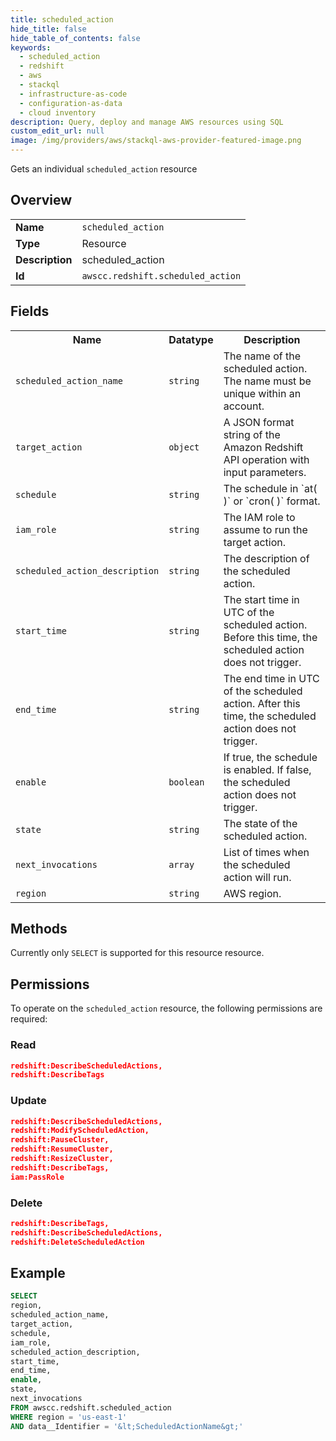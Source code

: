 ```yaml
---
title: scheduled_action
hide_title: false
hide_table_of_contents: false
keywords:
  - scheduled_action
  - redshift
  - aws
  - stackql
  - infrastructure-as-code
  - configuration-as-data
  - cloud inventory
description: Query, deploy and manage AWS resources using SQL
custom_edit_url: null
image: /img/providers/aws/stackql-aws-provider-featured-image.png
---
```

Gets an individual <code>scheduled_action</code> resource

## Overview
<table><tbody>
<tr><td><b>Name</b></td><td><code>scheduled_action</code></td></tr>
<tr><td><b>Type</b></td><td>Resource</td></tr>
<tr><td><b>Description</b></td><td>scheduled_action</td></tr>
<tr><td><b>Id</b></td><td><code>awscc.redshift.scheduled_action</code></td></tr>
</tbody></table>

## Fields
<table><tbody>
<tr><th>Name</th><th>Datatype</th><th>Description</th></tr>
<tr><td><code>scheduled_action_name</code></td><td><code>string</code></td><td>The name of the scheduled action. The name must be unique within an account.</td></tr>
<tr><td><code>target_action</code></td><td><code>object</code></td><td>A JSON format string of the Amazon Redshift API operation with input parameters.</td></tr>
<tr><td><code>schedule</code></td><td><code>string</code></td><td>The schedule in `at( )` or `cron( )` format.</td></tr>
<tr><td><code>iam_role</code></td><td><code>string</code></td><td>The IAM role to assume to run the target action.</td></tr>
<tr><td><code>scheduled_action_description</code></td><td><code>string</code></td><td>The description of the scheduled action.</td></tr>
<tr><td><code>start_time</code></td><td><code>string</code></td><td>The start time in UTC of the scheduled action. Before this time, the scheduled action does not trigger.</td></tr>
<tr><td><code>end_time</code></td><td><code>string</code></td><td>The end time in UTC of the scheduled action. After this time, the scheduled action does not trigger.</td></tr>
<tr><td><code>enable</code></td><td><code>boolean</code></td><td>If true, the schedule is enabled. If false, the scheduled action does not trigger.</td></tr>
<tr><td><code>state</code></td><td><code>string</code></td><td>The state of the scheduled action.</td></tr>
<tr><td><code>next_invocations</code></td><td><code>array</code></td><td>List of times when the scheduled action will run.</td></tr>
<tr><td><code>region</code></td><td><code>string</code></td><td>AWS region.</td></tr>

</tbody></table>

## Methods
Currently only <code>SELECT</code> is supported for this resource resource.

## Permissions

To operate on the <code>scheduled_action</code> resource, the following permissions are required:

### Read
```json
redshift:DescribeScheduledActions,
redshift:DescribeTags
```

### Update
```json
redshift:DescribeScheduledActions,
redshift:ModifyScheduledAction,
redshift:PauseCluster,
redshift:ResumeCluster,
redshift:ResizeCluster,
redshift:DescribeTags,
iam:PassRole
```

### Delete
```json
redshift:DescribeTags,
redshift:DescribeScheduledActions,
redshift:DeleteScheduledAction
```


## Example
```sql
SELECT
region,
scheduled_action_name,
target_action,
schedule,
iam_role,
scheduled_action_description,
start_time,
end_time,
enable,
state,
next_invocations
FROM awscc.redshift.scheduled_action
WHERE region = 'us-east-1'
AND data__Identifier = '&lt;ScheduledActionName&gt;'
```
